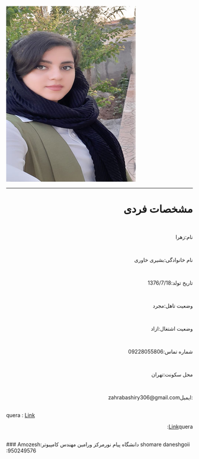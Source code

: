 <img src="https://github.com/zahrabashiry/zahrabashiry.github.io/blob/master/avatar-01%20(2).png?raw=true">

---
 ### <h1 dir="rtl" align="right"> مشخصات فردی</h1> <br/>
<p dir="rtl" align="right">نام:زهرا </p> <br/>
<p dir="rtl" align="right"> نام خانوادگی:بشیری خاوری </p> <br/>
<p dir="rtl" align="right">تاریخ تولد:1376/7/18 </p> <br/>
<p dir="rtl" align="right">وضعیت تاهل:مجرد </p> <br/>
<p dir="rtl" align="right">وضعیت اشتغال:ازاد </p> <br/>
<p dir="rtl" align="right">شماره تماس:09228055806 </p> <br/>
<p dir="rtl" align="right">محل سکونت:تهران </p> <br/>
<p  dir="rtl" style="text-align:right">:ایمیلzahrabashiry306@gmail.com</p> <br/>
quera : <a href="https://quera.ir/profile/zahra361">Link</a>
<p  dir="rtl" style="text-align:right"> <a href="https://quera.ir/profile/zahra361">Link</a>quera:</p> <br/>
### Amozesh:دانشگاه پیام نورمرکز ورامین مهندس کامپیوتر
shomare daneshgoii :950249576

